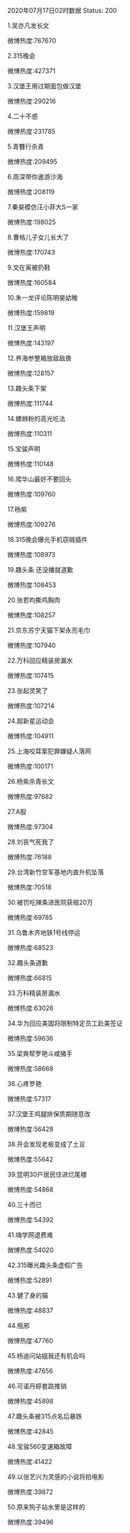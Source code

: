 2020年07月17日02时数据
Status: 200

1.吴亦凡发长文

微博热度:767670

2.315晚会

微博热度:427371

3.汉堡王用过期面包做汉堡

微博热度:290216

4.二十不惑

微博热度:231785

5.青簪行杀青

微博热度:209495

6.周深带你遨游沙海

微博热度:208119

7.秦昊模仿汪小菲大S一家

微博热度:198025

8.曹格儿子女儿长大了

微博热度:170743

9.文在寅被扔鞋

微博热度:160584

10.朱一龙评论陈明昊幼稚

微博热度:159819

11.汉堡王声明

微博热度:143197

12.养海参整箱放敌敌畏

微博热度:128157

13.趣头条下架

微博热度:111744

14.螺蛳粉的高光吃法

微博热度:110311

15.宝骏声明

微博热度:110148

16.爬华山最好不要回头

微博热度:109760

17.杨紫

微博热度:109276

18.315晚会曝光手机窃贼插件

微博热度:108973

19.趣头条 还没播就道歉

微博热度:108453

20.张若昀撕鸡胸肉

微博热度:108257

21.京东苏宁天猫下架永亮毛巾

微博热度:107940

22.万科回应精装房漏水

微博热度:107415

23.张起灵笑了

微博热度:107214

24.超新星运动会

微博热度:104911

25.上海咬耳案犯罪嫌疑人落网

微博热度:100171

26.杨紫杀青长文

微博热度:97682

27.A股

微博热度:97304

28.刘丧气死我了

微博热度:76188

29.台湾新竹空军基地内直升机坠落

微博热度:70518

30.被罚吃辣条进医院获赔20万

微博热度:69785

31.乌鲁木齐地铁1号线停运

微博热度:68523

32.趣头条道歉

微博热度:66815

33.万科精装房漏水

微博热度:63026

34.华为回应美国将限制特定员工赴美签证

微博热度:59636

35.梁爽帮罗艳斗咸猪手

微博热度:58668

36.心疼罗艳

微博热度:57317

37.汉堡王鸡腿排保质期随意改

微博热度:56428

38.开会发现老板变成了土豆

微博热度:55642

39.昆明30户居民住进烂尾楼

微博热度:54868

40.三十而已

微博热度:54392

41.嗨学网退费难

微博热度:54020

42.315曝光趣头条虚假广告

微博热度:52891

43.健了身的猫

微博热度:48837

44.瓶邪

微博热度:47760

45.杨迪问站姐我还有机会吗

微博热度:47656

46.可诺丹婷套路推销

微博热度:45898

47.趣头条被315点名后暴跌

微博热度:42845

48.宝骏560变速箱故障

微博热度:41422

49.以张艺兴为灵感的小说将拍电影

微博热度:39872

50.原来狗子站水里是这样的

微博热度:39496

